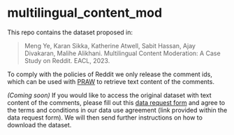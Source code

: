 # multilingual_content_mod
This repo contains the dataset proposed in:
> Meng Ye, Karan Sikka, Katherine Atwell, Sabit Hassan, Ajay Divakaran, Malihe Alikhani. Multilingual Content Moderation: A Case Study on Reddit. EACL, 2023.

To comply with the policies of Reddit we only release the comment ids, which can be used with [PRAW](https://praw.readthedocs.io/en/stable/code_overview/models/comment.html) to retrieve text content of the comments.

*(Coming soon)* If you would like to access the original dataset with text content of the comments, please fill out this [data request form](https://github.com/mye1225/multilingual_content_mod) and agree to the terms and conditions in our data use agreement (link provided within the data request form). We will then send further instructions on how to download the dataset.
